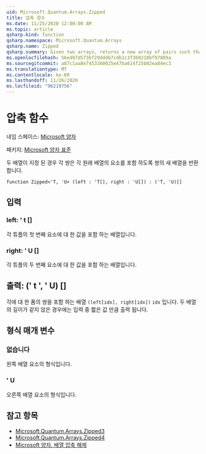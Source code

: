 ```yaml
---
uid: Microsoft.Quantum.Arrays.Zipped
title: 압축 함수
ms.date: 11/25/2020 12:00:00 AM
ms.topic: article
qsharp.kind: function
qsharp.namespace: Microsoft.Quantum.Arrays
qsharp.name: Zipped
qsharp.summary: Given two arrays, returns a new array of pairs such that each pair contains an element from each original array.
ms.openlocfilehash: 56ed97d573bf29dddb7cdb1c3f360218bf97889a
ms.sourcegitcommit: a87c1aa8e7453360025e47ba614f25b02ea84ec3
ms.translationtype: MT
ms.contentlocale: ko-KR
ms.lasthandoff: 11/26/2020
ms.locfileid: "96219756"
---
```

# <a name="zipped-function"></a>압축 함수

네임 스페이스: [Microsoft 양자](xref:Microsoft.Quantum.Arrays)

패키지: [Microsoft 양자 표준](https://nuget.org/packages/Microsoft.Quantum.Standard)


두 배열이 지정 된 경우 각 쌍은 각 원래 배열의 요소를 포함 하도록 쌍의 새 배열을 반환 합니다.

```qsharp
function Zipped<'T, 'U> (left : 'T[], right : 'U[]) : ('T, 'U)[]
```


## <a name="input"></a>입력

### <a name="left--t"></a>left: ' t []

각 튜플의 첫 번째 요소에 대 한 값을 포함 하는 배열입니다.


### <a name="right--u"></a>right: ' U []

각 튜플의 두 번째 요소에 대 한 값을 포함 하는 배열입니다.



## <a name="output--tu"></a>출력: (' t ', ' U) []

각에 대 한 폼의 쌍을 포함 하는 배열 `(left[idx], right[idx])` `idx` 입니다. 두 배열의 길이가 같지 않은 경우에는 입력 중 짧은 값 만큼 출력 됩니다.

## <a name="type-parameters"></a>형식 매개 변수

### <a name="t"></a>없습니다

왼쪽 배열 요소의 형식입니다.
### <a name="u"></a>' U

오른쪽 배열 요소의 형식입니다.

## <a name="see-also"></a>참고 항목

- [Microsoft.Quantum.Arrays.Zipped3](xref:Microsoft.Quantum.Arrays.Zipped3)
- [Microsoft.Quantum.Arrays.Zipped4](xref:Microsoft.Quantum.Arrays.Zipped4)
- [Microsoft 양자. 배열 압축 해제](xref:Microsoft.Quantum.Arrays.Unzipped)